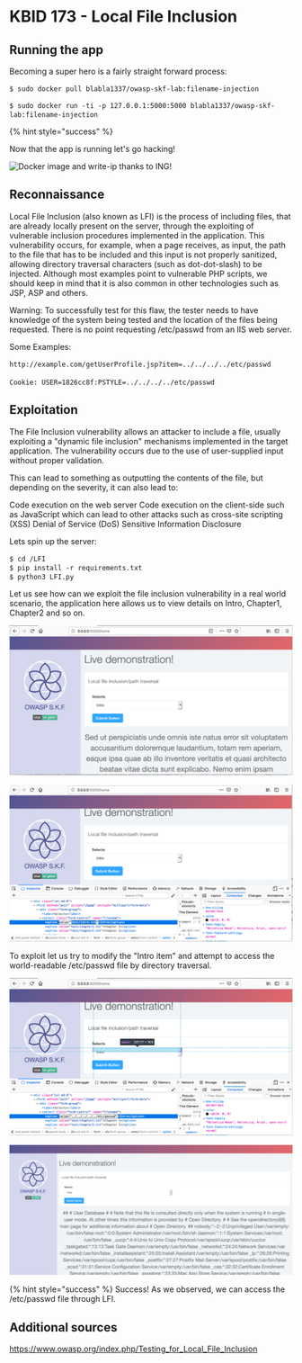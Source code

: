 # KBID 173 - Local File Inclusion


## Running the app

Becoming a super hero is a fairly straight forward process:

```text
$ sudo docker pull blabla1337/owasp-skf-lab:filename-injection
```

```text
$ sudo docker run -ti -p 127.0.0.1:5000:5000 blabla1337/owasp-skf-lab:filename-injection
```

{% hint style="success" %}

Now that the app is running let's go hacking! 

![Docker image and write-ip thanks to ING!](https://github.com/blabla1337/skf-labs/tree/3dc6dc14b5c176c8889318d4ea3fb3bc1cff49a5/.gitbook/assets/ING_Primary_Logo.png)

## Reconnaissance

Local File Inclusion (also known as LFI) is the process of including files, that are already locally present on the server, through the exploiting of vulnerable inclusion procedures implemented in the application. This vulnerability occurs, for example, when a page receives, as input, the path to the file that has to be included and this input is not properly sanitized, allowing directory traversal characters (such as dot-dot-slash) to be injected. Although most examples point to vulnerable PHP scripts, we should keep in mind that it is also common in other technologies such as JSP, ASP and others.

Warning: To successfully test for this flaw, the tester needs to have knowledge of the system being tested and the location of the files being requested. There is no point requesting /etc/passwd from an IIS web server.

Some Examples:

```text
http://example.com/getUserProfile.jsp?item=../../../../etc/passwd

Cookie: USER=1826cc8f:PSTYLE=../../../../etc/passwd
```

## Exploitation

The File Inclusion vulnerability allows an attacker to include a file, usually exploiting a "dynamic file inclusion" mechanisms implemented in the target application. The vulnerability occurs due to the use of user-supplied input without proper validation.

This can lead to something as outputting the contents of the file, but depending on the severity, it can also lead to:

Code execution on the web server
Code execution on the client-side such as JavaScript which can lead to other attacks such as cross-site scripting (XSS)
Denial of Service (DoS)
Sensitive Information Disclosure

Lets spin up the server:
 ```text 
 $ cd /LFI
 $ pip install -r requirements.txt
 $ python3 LFI.py
 
```

Let us see how can we exploit the file inclusion vulnerability in a real world scenario, the application here allows us to view details on Intro, Chapter1, Chapter2 and so on.

![](.gitbook/assets/LFI1.png)

![](.gitbook/assets/LFI2.png)

To exploit let us try to modify the "Intro item" and attempt to access the world-readable /etc/passwd file by directory traversal.

![](.gitbook/assets/LFI3.png)

![](.gitbook/assets/LFI4.png)

{% hint style="success" %} Success! As we observed, we can access the /etc/passwd file through LFI.

## Additional sources

https://www.owasp.org/index.php/Testing_for_Local_File_Inclusion 
